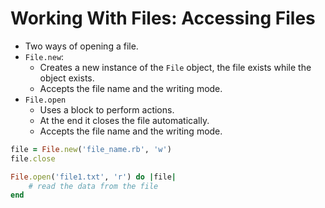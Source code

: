 # Working With Files: Accessing Files

- Two ways of opening a file.
- `File.new`: 
  - Creates a new instance of the `File` object, the file exists while the object exists.
  - Accepts the file name and the writing mode.
- `File.open`
  - Uses a block to perform actions.
  - At the end it closes the file automatically.
  - Accepts the file name and the writing mode.

```ruby
file = File.new('file_name.rb', 'w')
file.close
```

```ruby
File.open('file1.txt', 'r') do |file|
	# read the data from the file
end
```